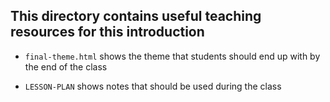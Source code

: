 ## This directory contains useful teaching resources for this introduction
 
- `final-theme.html` shows the theme that students should end up with by the end of the class

- `LESSON-PLAN` shows notes that should be used during the class
